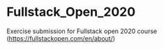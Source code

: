 # Fullstack_Open_2020
Exercise submission for Fullstack open 2020 course (https://fullstackopen.com/en/about/)
